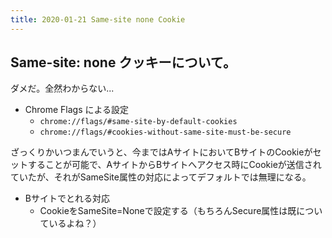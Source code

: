 ```yaml
---
title: 2020-01-21 Same-site none Cookie
---
```


## Same-site: none クッキーについて。

ダメだ。全然わからない...

- Chrome Flags による設定
  - `chrome://flags/#same-site-by-default-cookies`
  - `chrome://flags/#cookies-without-same-site-must-be-secure`

ざっくりかいつまんでいうと、今まではAサイトにおいてBサイトのCookieがセットすることが可能で、AサイトからBサイトへアクセス時にCookieが送信されていたが、それがSameSite属性の対応によってデフォルトでは無理になる。

- Bサイトでとれる対応
  - CookieをSameSite=Noneで設定する（もちろんSecure属性は既についているよね？）
